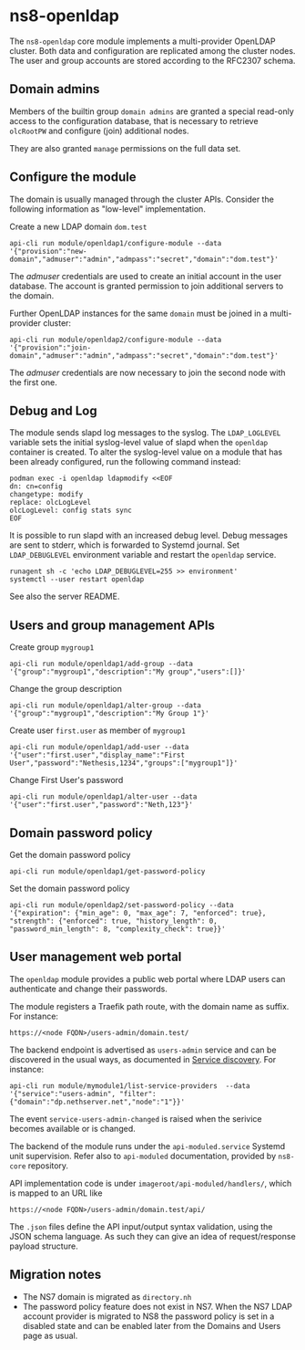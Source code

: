 # ns8-openldap

The `ns8-openldap` core module implements a multi-provider OpenLDAP
cluster. Both data and configuration are replicated among the cluster
nodes.  The user and group accounts are stored according to the RFC2307
schema.

## Domain admins

Members of the builtin group `domain admins` are granted a special
read-only access to the configuration database, that is necessary to
retrieve `olcRootPW` and configure (join) additional nodes.

They are also granted `manage` permissions on the full data set.

## Configure the module

The domain is usually managed through the cluster APIs. Consider the
following information as "low-level" implementation.

Create a new LDAP domain `dom.test`

    api-cli run module/openldap1/configure-module --data '{"provision":"new-domain","admuser":"admin","admpass":"secret","domain":"dom.test"}'

The *admuser* credentials are used to create an initial account in the
user database. The account is granted permission to join additional
servers to the domain.

Further OpenLDAP instances for the same `domain` must be joined in a
multi-provider cluster:

    api-cli run module/openldap2/configure-module --data '{"provision":"join-domain","admuser":"admin","admpass":"secret","domain":"dom.test"}'

The *admuser* credentials are now necessary to join the second node with the
first one.

## Debug and Log

The module sends slapd log messages to the syslog. The `LDAP_LOGLEVEL`
variable sets the initial syslog-level value of slapd when the `openldap`
container is created.  To alter the syslog-level value on a module that
has been already configured, run the following command instead:

    podman exec -i openldap ldapmodify <<EOF
    dn: cn=config
    changetype: modify
    replace: olcLogLevel
    olcLogLevel: config stats sync
    EOF

It is possible to run slapd with an increased debug level. Debug messages
are sent to stderr, which is forwarded to Systemd journal. Set
`LDAP_DEBUGLEVEL` environment variable and restart the `openldap` service.

    runagent sh -c 'echo LDAP_DEBUGLEVEL=255 >> environment'
    systemctl --user restart openldap

See also the server README.

## Users and group management APIs

Create group `mygroup1`

    api-cli run module/openldap1/add-group --data '{"group":"mygroup1","description":"My group","users":[]}'

Change the group description

    api-cli run module/openldap1/alter-group --data '{"group":"mygroup1","description":"My Group 1"}'

Create user `first.user` as member of `mygroup1`

    api-cli run module/openldap1/add-user --data '{"user":"first.user","display_name":"First User","password":"Nethesis,1234","groups":["mygroup1"]}'

Change First User's password

    api-cli run module/openldap1/alter-user --data '{"user":"first.user","password":"Neth,123"}'

## Domain password policy

Get the domain password policy

    api-cli run module/openldap1/get-password-policy

Set the domain password policy

    api-cli run module/openldap2/set-password-policy --data '{"expiration": {"min_age": 0, "max_age": 7, "enforced": true}, "strength": {"enforced": true, "history_length": 0, "password_min_length": 8, "complexity_check": true}}'

## User management web portal

The `openldap` module provides a public web portal where LDAP users can
authenticate and change their passwords.

The module registers a Traefik path route, with the domain name as suffix.
For instance:

    https://<node FQDN>/users-admin/domain.test/

The backend endpoint is advertised as `users-admin` service and can be
discovered in the usual ways, as documented in [Service
discovery](https://nethserver.github.io/ns8-core/modules/service_providers/#service-discovery).
For instance:

    api-cli run module/mymodule1/list-service-providers  --data '{"service":"users-admin", "filter":{"domain":"dp.nethserver.net","node":"1"}}'

The event `service-users-admin-changed` is raised when the serivice
becomes available or is changed.

The backend of the module runs under the `api-moduled.service` Systemd
unit supervision. Refer also to `api-moduled` documentation, provided by
`ns8-core` repository.

API implementation code is under `imageroot/api-moduled/handlers/`, which
is mapped to an URL like

    https://<node FQDN>/users-admin/domain.test/api/

The `.json` files define the API input/output syntax validation, using the
JSON schema language. As such they can give an idea of request/response
payload structure.

## Migration notes

- The NS7 domain is migrated as `directory.nh`
- The password policy feature does not exist in NS7. When the NS7 LDAP
  account provider is migrated to NS8 the password policy is set in a
  disabled state and can be enabled later from the Domains and Users page
  as usual.

